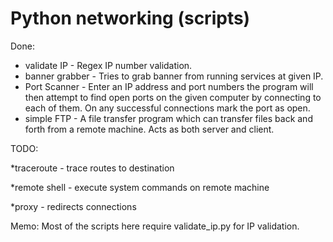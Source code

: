# Python networking (scripts)

Done:

* validate IP - Regex IP number validation.
* banner grabber - Tries to grab banner from running services at given IP.
* Port Scanner - Enter an IP address and port numbers the program will then attempt to find open ports on the given computer by connecting to each of them. On any successful connections mark the port as open.
* simple FTP - A file transfer program which can transfer files back and forth from a remote machine. Acts as both server and client.

TODO:

*traceroute - trace routes to destination

*remote shell - execute system commands on remote machine

*proxy - redirects connections 

Memo:
Most of the scripts here require validate_ip.py for IP validation.